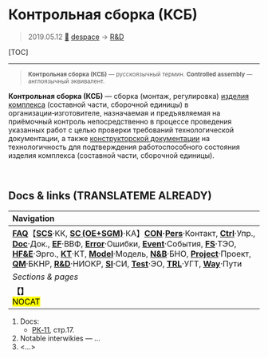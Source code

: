 # Контрольная сборка (КСБ)
> 2019.05.12 [🚀](../index/index.md) [despace](index.md) → [R&D](rnd.md)

[TOC]

---

> <small>**Контрольная сборка (КСБ)** — русскоязычный термин. **Controlled assembly** — англоязычный эквивалент.</small>

**Контрольная сборка (КСБ)** — сборка (монтаж, регулировка) [изделия комплекса](unit.md) (составной части, сборочной единицы) в организации‑изготовителе, назначаемая и предъявляемая на приёмочный контроль непосредственно в процессе проведения указанных работ с целью проверки требований технологической документации, а также [конструкторской документации](doc.md) на технологичность для подтверждения работоспособного состояния изделия комплекса (составной части, сборочной единицы).



<p style="page-break-after:always"> </p>

## Docs & links (TRANSLATEME ALREADY)
|Navigation|
|:--|
|**[FAQ](faq.md)**【**[SCS](scs.md)**·КК, **[SC (OE+SGM)](sc.md)**·КА】**[CON](contact.md)·[Pers](person.md)**·Контакт, **[Ctrl](control.md)**·Упр., **[Doc](doc.md)**·Док., **[EF](ef.md)**·ВВФ, **[Error](error.md)**·Ошибки, **[Event](event.md)**·События, **[FS](fs.md)**·ТЭО, **[HF&E](hfe.md)**·Эрго., **[KT](kt.md)**·КТ, **[Model](model.md)**·Модель, **[N&B](nnb.md)**·БНО, **[Project](project.md)**·Проект, **[QM](qm.md)**·БКНР, **[R&D](rnd.md)**·НИОКР, **[SI](si.md)**·СИ, **[Test](test.md)**·ЭО, **[TRL](trl.md)**·УГТ, **[Way](way.md)**·Пути|
|*Sections & pages*|
|**【[](.md)】**<br> <mark>NOCAT</mark>|

   1. Docs:
      - [РК‑11](const_rk.md), стр.17.
   1. Notable interwikies — …
   1. <…>
